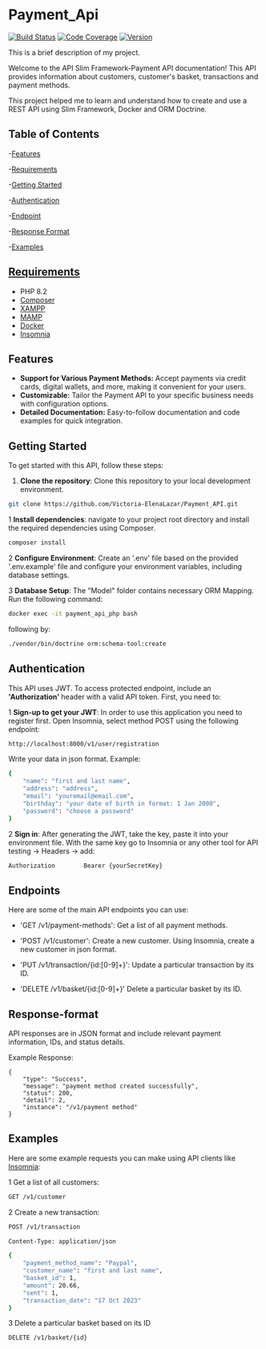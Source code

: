 # Payment_Api


[![Build Status](https://img.shields.io/badge/Build-Passing-brightgreen)](URL)
[![Code Coverage](https://img.shields.io/badge/Coverage-100%25-yellowgreen)](URL)
[![Version](https://img.shields.io/badge/Version-1.0-blue)](URL)

This is a brief description of my project.


Welcome to the API Slim Framework-Payment API documentation!
This API provides information about customers, customer's basket, transactions and payment methods.

This project helped me to learn and understand how to create and use a REST API using Slim Framework, Docker and ORM Doctrine.

## Table of Contents

-[Features](#features)

-[Requirements](#requirements)

-[Getting Started](#getting-started)

-[Authentication](#authentication)

-[Endpoint](#endpoints)

-[Response Format](#response-format)

-[Examples](#examples)

## [Requirements](#requirements)

- PHP 8.2
- [Composer](https://getcomposer.org/)
- [XAMPP](https://www.apachefriends.org/index.html)
- [MAMP](https://www.mamp.info/en/windows/)
- [Docker](https://www.docker.com/products/docker-desktop/)
- [Insomnia](https://insomnia.rest/download)

## Features
- **Support for Various Payment Methods:** Accept payments via credit cards, digital wallets, and more, making it convenient for your users.
- **Customizable:** Tailor the Payment API to your specific business needs with configuration options.
- **Detailed Documentation:** Easy-to-follow documentation and code examples for quick integration.


## Getting Started

To get started with this API, follow these steps:

1. **Clone the repository**: Clone this repository to your local development environment.
```bash
git clone https://github.com/Victoria-ElenaLazar/Payment_API.git
```
1 **Install dependencies**: navigate to your project root directory and install
the required dependencies using Composer.
```bash
composer install
```
2 **Configure Environment**: Create an '.env' file based on the provided '.env.example' file and configure
your environment variables, including database settings.

3 **Database Setup**: The "Model" folder contains necessary ORM Mapping. Run the following command:

```bash
docker exec -it payment_api_php bash
```
following by:

```bash
./vendor/bin/doctrine orm:schema-tool:create
```


## Authentication

This API uses JWT. To access protected endpoint, include an
**'Authorization'** header with a valid API token. First, you need to:

1 **Sign-up to get your JWT**: In order to use this application you need to register first.
Open Insomnia, select method POST using the following endpoint:
```bash
http://localhost:8000/v1/user/registration
```

Write your data in json format. Example:
```bash
{ 
    "name": "first and last name",
	"address": "address",
	"email": "youremail@email.com",
	"birthday": "your date of birth in format: 1 Jan 2000",
	"password": "choose a password"
}
```
2 **Sign in**: After generating the JWT, take the key, paste it into your environment file. With the same key
go to Insomnia or any other tool for API testing -> Headers -> add: 
```bash
Authorization        Bearer {yourSecretKey}
```

## Endpoints

Here are some of the main API endpoints you can use:

- 'GET /v1/payment-methods': Get a list of all payment methods.

- 'POST /v1/customer': Create a new customer. Using Insomnia, create a new customer in json format.

- 'PUT /v1/transaction/{id:[0-9]+}': Update a particular transaction by its ID.

- 'DELETE /v1/basket/{id:[0-9]+}' Delete a particular basket by its ID.


## Response-format

API responses are in JSON format and include relevant payment information, IDs, and status details.

Example Response:

````
{
	"type": "Success",
	"message": "payment method created successfully",
	"status": 200,
	"detail": 2,
	"instance": "/v1/payment method"
}
````

## Examples

Here are some example requests you can make using API clients like [Insomnia](https://insomnia.rest/):

1 Get a list of all customers:
```bash
GET /v1/customer
```

2 Create a new transaction:

```bash
POST /v1/transaction

Content-Type: application/json

{
    "payment_method_name": "Paypal",
    "customer_name": "first and last name",
    "basket_id": 1,
    "amount": 20.66,
    "sent": 1,
    "transaction_date": "17 Oct 2023"
}

```
3 Delete a particular basket based on its ID

```bash
DELETE /v1/basket/{id}

```


